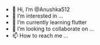 - 👋 Hi, I’m @Anushka512
- 👀 I’m interested in ...
- 🌱 I’m currently learning flutter
- 💞️ I’m looking to collaborate on ...
- 📫 How to reach me ...

<!---
Anushka512/Anushka512 is a ✨ special ✨ repository because its `anu.md` (this file) appears on your GitHub profile.
You can click the Preview link to take a look at your changes.
--->
